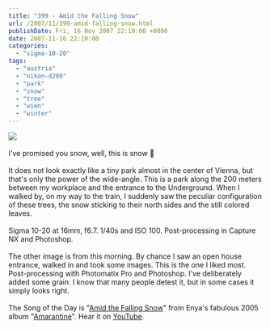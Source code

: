 ```yaml
---
title: "399 - Amid the Falling Snow"
url: /2007/11/399-amid-falling-snow.html
publishDate: Fri, 16 Nov 2007 22:10:00 +0000
date: 2007-11-16 22:10:00
categories: 
  - "sigma-10-20"
tags: 
  - "austria"
  - "nikon-d200"
  - "park"
  - "snow"
  - "tree"
  - "wien"
  - "winter"
---
```

<a href="https://d25zfm9zpd7gm5.cloudfront.net/1200x1200/2007/20071116_135153_nx_ps.jpg" target="_blank"><img src="https://d25zfm9zpd7gm5.cloudfront.net/0600x0600/2007/20071116_135153_nx_ps.jpg"/></a><br/><br/>I've promised you snow, well, this is snow 🙂<br/><br/>It does not look exactly like a tiny park almost in the center of Vienna, but that's only the power of the wide-angle. This is a park along the 200 meters between my workplace and the entrance to the Underground. When I walked by, on my way to the train, I suddenly saw the peculiar configuration of these trees, the snow sticking to their north sides and the still colored leaves.<br/><br/>Sigma 10-20 at 16mm, f6.7. 1/40s and ISO 100. Post-processing in Capture NX and Photoshop.<br/><br/><a href="https://d25zfm9zpd7gm5.cloudfront.net/1200x1200/2007/20071116_082608_ps_bw.jpg" target="_blank"><img alt="" border="0" src="https://d25zfm9zpd7gm5.cloudfront.net/0150x0150/2007/20071116_082608_ps_bw.jpg" style="margin: 0pt 0px 0pt 10px; float: right;"/></a> The other image is from this morning. By chance I saw an open house entrance, walked in and took some images. This is the one I liked most. Post-processing with Photomatix Pro and Photoshop. I've deliberately added some grain. I know that many people detest it, but in some cases it simply looks right.<br/><br/>The Song of the Day is "<a href="http://www.lyricstime.com/enya-amid-the-falling-snow-lyrics.html" target="_blank">Amid the Falling Snow</a>" from Enya's fabulous 2005 album "<a href="http://www.amazon.com/Amarantine-Enya/dp/B000B8QEYC" target="_blank">Amarantine</a>". Hear it on <a href="http://www.youtube.com/watch?v=5864hJtAnuo" target="_blank">YouTube</a>.
